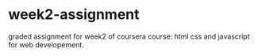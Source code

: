 # week2-assignment
graded assignment for week2 of coursera course: html css and javascript for web developement.
